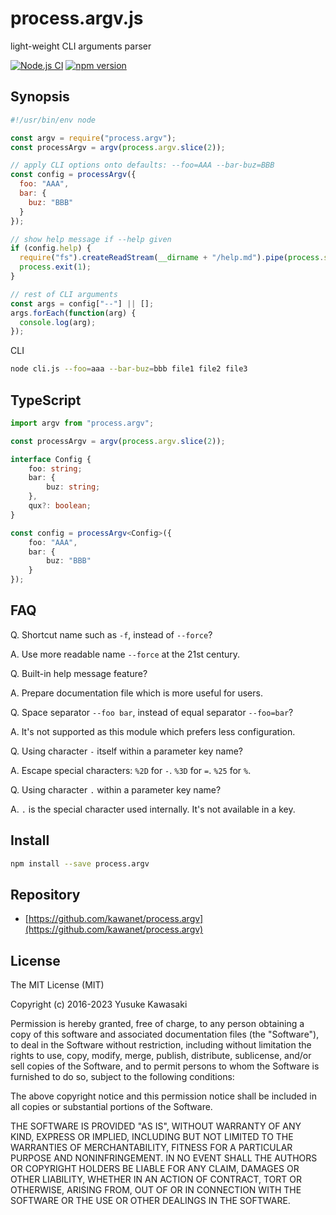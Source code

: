 # process.argv.js

light-weight CLI arguments parser

[![Node.js CI](https://github.com/kawanet/process.argv/workflows/Node.js%20CI/badge.svg?branch=master)](https://github.com/kawanet/process.argv/actions/)
[![npm version](https://badge.fury.io/js/process.argv.svg)](https://www.npmjs.com/package/process.argv)

## Synopsis

```js
#!/usr/bin/env node

const argv = require("process.argv");
const processArgv = argv(process.argv.slice(2));

// apply CLI options onto defaults: --foo=AAA --bar-buz=BBB
const config = processArgv({
  foo: "AAA",
  bar: {
    buz: "BBB"
  }
});

// show help message if --help given
if (config.help) {
  require("fs").createReadStream(__dirname + "/help.md").pipe(process.stderr);
  process.exit(1);
}

// rest of CLI arguments
const args = config["--"] || [];
args.forEach(function(arg) {
  console.log(arg);
});
```

CLI

```sh
node cli.js --foo=aaa --bar-buz=bbb file1 file2 file3
```

## TypeScript

```ts
import argv from "process.argv";

const processArgv = argv(process.argv.slice(2));

interface Config {
    foo: string;
    bar: {
        buz: string;
    },
    qux?: boolean;
}

const config = processArgv<Config>({
    foo: "AAA",
    bar: {
        buz: "BBB"
    }
});
```

## FAQ

Q. Shortcut name such as `-f`, instead of `--force`?

A. Use more readable name `--force` at the 21st century.

Q. Built-in help message feature?

A. Prepare documentation file which is more useful for users.

Q. Space separator `--foo bar`, instead of equal separator `--foo=bar`?

A. It's not supported as this module which prefers less configuration.

Q. Using character `-` itself within a parameter key name?

A. Escape special characters: `%2D` for `-`. `%3D` for `=`. `%25` for `%`.

Q. Using character `.` within a parameter key name?

A. `.` is the special character used internally. It's not available in a key.

## Install

```sh
npm install --save process.argv
```

## Repository

- [https://github.com/kawanet/process.argv](https://github.com/kawanet/process.argv)

## License

The MIT License (MIT)

Copyright (c) 2016-2023 Yusuke Kawasaki

Permission is hereby granted, free of charge, to any person obtaining a copy
of this software and associated documentation files (the "Software"), to deal
in the Software without restriction, including without limitation the rights
to use, copy, modify, merge, publish, distribute, sublicense, and/or sell
copies of the Software, and to permit persons to whom the Software is
furnished to do so, subject to the following conditions:

The above copyright notice and this permission notice shall be included in all
copies or substantial portions of the Software.

THE SOFTWARE IS PROVIDED "AS IS", WITHOUT WARRANTY OF ANY KIND, EXPRESS OR
IMPLIED, INCLUDING BUT NOT LIMITED TO THE WARRANTIES OF MERCHANTABILITY,
FITNESS FOR A PARTICULAR PURPOSE AND NONINFRINGEMENT. IN NO EVENT SHALL THE
AUTHORS OR COPYRIGHT HOLDERS BE LIABLE FOR ANY CLAIM, DAMAGES OR OTHER
LIABILITY, WHETHER IN AN ACTION OF CONTRACT, TORT OR OTHERWISE, ARISING FROM,
OUT OF OR IN CONNECTION WITH THE SOFTWARE OR THE USE OR OTHER DEALINGS IN THE
SOFTWARE.
